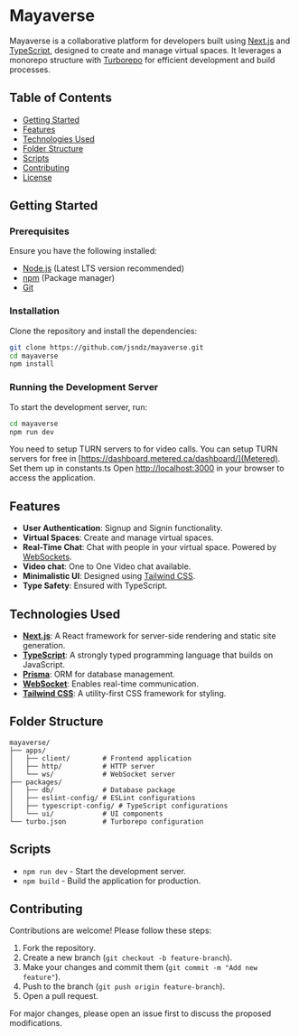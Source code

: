 # Mayaverse

Mayaverse is a collaborative platform for developers built using [Next.js](w) and [TypeScript](w), designed to create and manage virtual spaces. It leverages a monorepo structure with [Turborepo](w) for efficient development and build processes.

## Table of Contents

- [Getting Started](#getting-started)
- [Features](#features)
- [Technologies Used](#technologies-used)
- [Folder Structure](#folder-structure)
- [Scripts](#scripts)
- [Contributing](#contributing)
- [License](#license)

## Getting Started

### Prerequisites

Ensure you have the following installed:

- [Node.js](w) (Latest LTS version recommended)
- [npm](w) (Package manager)
- [Git](w)

### Installation

Clone the repository and install the dependencies:

```bash
git clone https://github.com/jsndz/mayaverse.git
cd mayaverse
npm install
```

### Running the Development Server

To start the development server, run:

```bash
cd mayaverse
npm run dev
```

You need to setup TURN servers to for video calls. You can setup TURN servers for free in [https://dashboard.metered.ca/dashboard/](Metered).
Set them up in constants.ts
Open [http://localhost:3000](http://localhost:3000) in your browser to access the application.

## Features

- **User Authentication**: Signup and Signin functionality.
- **Virtual Spaces**: Create and manage virtual spaces.
- **Real-Time Chat**: Chat with people in your virtual space. Powered by [WebSockets](w).
- **Video chat**: One to One Video chat available.
- **Minimalistic UI**: Designed using [Tailwind CSS](w).
- **Type Safety**: Ensured with TypeScript.

## Technologies Used

- **[Next.js](w)**: A React framework for server-side rendering and static site generation.
- **[TypeScript](w)**: A strongly typed programming language that builds on JavaScript.
- **[Prisma](w)**: ORM for database management.
- **[WebSocket](w)**: Enables real-time communication.
- **[Tailwind CSS](w)**: A utility-first CSS framework for styling.

## Folder Structure

```
mayaverse/
├── apps/
│   ├── client/        # Frontend application
│   ├── http/          # HTTP server
│   └── ws/            # WebSocket server
├── packages/
│   ├── db/            # Database package
│   ├── eslint-config/ # ESLint configurations
│   ├── typescript-config/ # TypeScript configurations
│   └── ui/            # UI components
└── turbo.json         # Turborepo configuration
```

## Scripts

- `npm run dev` - Start the development server.
- `npm build` - Build the application for production.

## Contributing

Contributions are welcome! Please follow these steps:

1. Fork the repository.
2. Create a new branch (`git checkout -b feature-branch`).
3. Make your changes and commit them (`git commit -m "Add new feature"`).
4. Push to the branch (`git push origin feature-branch`).
5. Open a pull request.

For major changes, please open an issue first to discuss the proposed modifications.
